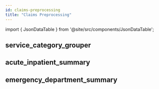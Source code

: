 ```yaml
---
id: claims-preprocessing
title: "Claims Preprocessing"
---
```


import { JsonDataTable } from '@site/src/components/JsonDataTable';

## service_category_grouper

<JsonDataTable jsonPath="nodes.model\.the_tuva_project\.service_category__service_category_grouper.columns" />

## acute_inpatient_summary

<JsonDataTable  jsonPath="nodes.model\.the_tuva_project\.acute_inpatient__summary.columns" />

## emergency_department_summary

<JsonDataTable  jsonPath="nodes.model\.the_tuva_project\.emergency_department__summary.columns" />

